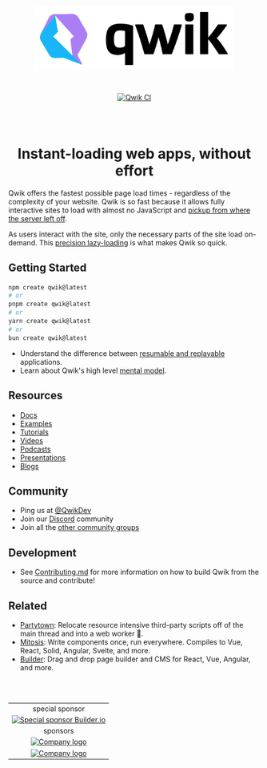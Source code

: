 <br>
<p align="center">
  <img alt="Qwik Logo" width="400" src="https://raw.githubusercontent.com/QwikDev/qwik/main/packages/docs/public/logos/qwik.svg" />
</p>
<br>
<p align="center">
   <a href="https://github.com/QwikDev/qwik/actions/workflows/ci.yml"><img src="https://github.com/QwikDev/qwik/actions/workflows/ci.yml/badge.svg?event=push" alt="Qwik CI"></a>
</p>
<br>
<br>

<h1 align="center">Instant-loading web apps, without effort</h1>

Qwik offers the fastest possible page load times - regardless of the complexity of your website. Qwik is so fast because it allows fully interactive sites to load with almost no JavaScript and [pickup from where the server left off](https://qwik.dev/docs/concepts/resumable/).

As users interact with the site, only the necessary parts of the site load on-demand. This [precision lazy-loading](https://qwik.dev/docs/concepts/progressive/) is what makes Qwik so quick.

## Getting Started

```sh
npm create qwik@latest
# or
pnpm create qwik@latest
# or
yarn create qwik@latest
# or
bun create qwik@latest
```

- Understand the difference between [resumable and replayable](https://qwik.dev/docs/concepts/resumable/) applications.
- Learn about Qwik's high level [mental model](https://qwik.dev/docs/concepts/think-qwik/).

## Resources

- [Docs](https://qwik.dev/)
- [Examples](https://qwik.dev/examples/introduction/hello-world/)
- [Tutorials](https://qwik.dev/tutorial/welcome/overview/)
- [Videos](https://qwik.dev/media/#videos)
- [Podcasts](https://qwik.dev/media/#podcasts)
- [Presentations](https://qwik.dev/media/#presentations)
- [Blogs](https://qwik.dev/media/#blogs)

## Community

- Ping us at [@QwikDev](https://twitter.com/QwikDev)
- Join our [Discord](https://qwik.dev/chat) community
- Join all the [other community groups](https://qwik.dev/ecosystem/#community)

## Development

- See [Contributing.md](https://github.com/QwikDev/qwik/blob/main/CONTRIBUTING.md) for more information on how to build Qwik from the source and contribute!

## Related

- [Partytown](https://partytown.builder.io/): Relocate resource intensive third-party scripts off of the main thread and into a web worker 🎉.
- [Mitosis](https://github.com/BuilderIO/mitosis): Write components once, run everywhere. Compiles to Vue, React, Solid, Angular, Svelte, and more.
- [Builder](https://github.com/BuilderIO/builder): Drag and drop page builder and CMS for React, Vue, Angular, and more.

<br>
<br>

<table align="center">
  <tr align="center">
    <td>special sponsor</td>
  </tr>
  <tr>
    <td align="center">
      <a href="https://www.builder.io/m/developers" rel="noopener">
        <picture>
          <source media="(prefers-color-scheme: dark)" srcset="https://i.imgur.com/eT9FjKT.png">
          <img width="250" alt="Special sponsor Builder.io" src="https://i.imgur.com/32mv01X.png">
        </picture>
      </a>
    </td>
  </tr>
  <tr align="center">
    <td>sponsors</td>
  </tr>
  <tr>
    <td align="center">
      <a href="https://kunaico.com/" target="_blank" rel="noopener">
        <picture>
          <source srcset="https://github.com/user-attachments/assets/47c6d86a-5141-40c6-a0fb-5986266fa589" media="(prefers-color-scheme: dark)">
          <source srcset="https://github.com/user-attachments/assets/84bff951-ed35-43e4-9515-ebe07e8b09e4" media="(prefers-color-scheme: light)">
          <img width="250" src="https://github.com/user-attachments/assets/84bff951-ed35-43e4-9515-ebe07e8b09e4" alt="Company logo">
        </picture>
      </a>    
    </td>
  </tr>
  <tr>
    <td align="center">
      <a href="http://hirez.io/" target="_blank" rel="noopener">
        <picture>
          <source srcset="https://i.imgur.com/DHhJM0J.png" media="(prefers-color-scheme: dark)">
          <source srcset="https://i.imgur.com/DIbsvQC.png" media="(prefers-color-scheme: light)">
          <img width="250" src="https://i.imgur.com/DIbsvQC.png" alt="Company logo">
        </picture>
      </a>    
    </td>
  </tr>
</table>
